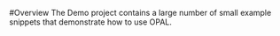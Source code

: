 #Overview
The Demo project contains a large number of small example snippets that demonstrate how to use OPAL.

